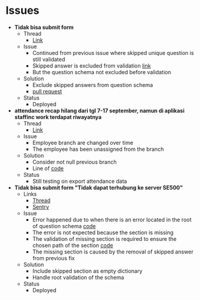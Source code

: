 # Issues

* **Tidak bisa submit form**
	* Thread
		* [Link](https://staffinc-co.slack.com/archives/C015UUA1K8F/p1728880126658379)
	* Issue
		* Continued from previous issue where skipped unique question is still validated
		* Skipped answer is excluded from validation [link](https://github.com/sampingantech/kerjaansvc/blob/31b8a1b0c3f3dda651020345992c9cc300b0aa65/app/library/jsonschema/main.py#L831-L846)
		* But the question schema not excluded before validation
	* Solution
		* Exclude skipped answers from question schema
		* [pull request](https://github.com/sampingantech/kerjaansvc/pull/5399)
	* Status
		* Deployed
* **attendance recap hilang dari tgl 7-17 september, namun di aplikasi staffinc work terdapat riwayatnya**
	* Thread
		* [Link](https://staffinc-co.slack.com/archives/C015UUA1K8F/p1728902785409919)
	* Issue
		* Employee branch are changed over time
		* The employee has been unassigned from the branch
	* Solution
		* Consider not null previous branch
		* Line of [code](https://github.com/sampingantech/kerjaansvc/blob/d2c2ff64ee2a6944970ce7bec02a50c435f6ff49/app/models/branch_agents.py#L79-L84)
	* Status
		* Still testing on export attendance data
* **Tidak bisa submit form "Tidak dapat terhubung ke server SE500"**
	* Links
		* [Thread](https://staffinc-co.slack.com/archives/C015UUA1K8F/p1728965476906379)
		* [Sentry](https://sentry.staffinc.co/organizations/staffinc/issues/7749/?project=2&query=is:unresolved&stream_index=0)
	* Issue
		* Error happened due to when there is an error located in the root of question schema  [code](https://github.com/sampingantech/kerjaansvc/blob/2fb06fe6e1f83135d196ecae4c2a047901263d75/app/library/jsonschema/main.py#L594-L614) 
		* The error is not expected because the section is missing
		* The validation of missing section is required to ensure the chosen path of the section [code](https://github.com/sampingantech/kerjaansvc/blob/2fb06fe6e1f83135d196ecae4c2a047901263d75/app/library/jsonschema/main.py#L558-L562)
		* The missing section is caused by the removal of skipped answer from previous fix
	* Solution
		* Include skipped section as empty dictionary
		* Handle root validation of the schema 
	* Status
		* Deployed